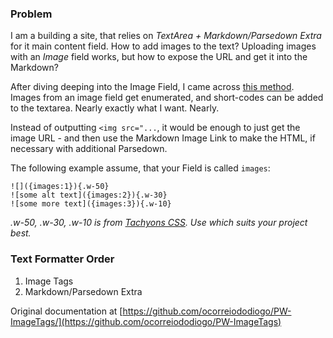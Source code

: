 ### Problem
I am a building a site, that relies on _TextArea + Markdown/Parsedown Extra_ for it main content field. How to add images to the text? Uploading images with an _Image_ field works, but how to expose the URL and get it into the Markdown?

After diving deeping into the Image Field, I came across [this method](https://github.com/ocorreiododiogo/PW-ImageTags). Images from an image field get enumerated, and short-codes can be added to the textarea. Nearly exactly what I want. Nearly.

Instead of outputting `<img src="...`, it would be enough to just get the image URL - and then use the Markdown Image Link to make the HTML, if necessary with additional Parsedown.

The following example assume, that your Field is called `images`:

`![]({images:1}){.w-50}`  
`![some alt text]({images:2}){.w-30}`  
`![some more text]({images:3}){.w-10}`  

_.w-50, .w-30, .w-10 is from [Tachyons CSS](http://tachyons.io). Use which suits your project best._

### Text Formatter Order
1. Image Tags
2. Markdown/Parsedown Extra


Original documentation at [https://github.com/ocorreiododiogo/PW-ImageTags/](https://github.com/ocorreiododiogo/PW-ImageTags)
